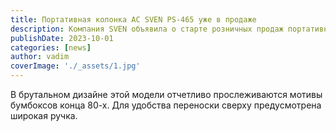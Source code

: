 ```yaml
---
title: Портативная колонка АС SVEN PS-465 уже в продаже
description: Компания SVEN объявила о старте розничных продаж портативной акустической системы PS-465.
publishDate: 2023-10-01
categories: [news]
author: vadim
coverImage: './_assets/1.jpg'
---
```


В брутальном дизайне этой модели отчетливо прослеживаются мотивы бумбоксов конца 80-х. Для удобства переноски сверху предусмотрена широкая ручка.
